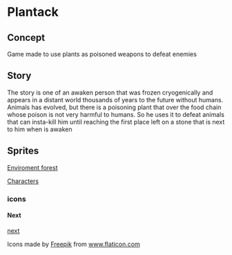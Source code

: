 # Plantack
## Concept

Game made to use plants as poisoned weapons to defeat enemies

## Story

The story is one of an awaken person that was frozen cryogenically and appears in a distant world thousands of years to the future without humans. Animals has evolved, but there is a poisoning plant that over the food chain whose poison is not very harmful to humans. So he uses it to defeat animals that can insta-kill him until reaching the first place left on a stone that is next to him when is awaken

## Sprites

[Enviroment forest](https://kauzz.itch.io/pixelforest)

[Characters](https://craftpix.net/freebies/free-3-character-sprite-sheets-pixel-art/)

### icons

#### Next

[next](https://www.flaticon.com/free-icon/arrow-point-to-right_32213?related_id=32213)

<div>Icons made by <a href="https://www.freepik.com" title="Freepik">Freepik</a> from <a href="https://www.flaticon.com/" title="Flaticon">www.flaticon.com</a></div>

